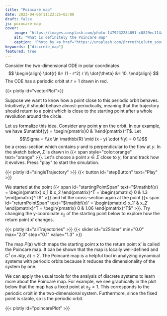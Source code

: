 ```yaml
---
title: "Poincaré map"
date: 2023-04-06T11:23:25+02:00
draft: false
js: poincare-map
cover:
    image: "https://images.unsplash.com/photo-1479232284091-c8829ec114ad?ixlib=rb-4.0.3&ixid=MnwxMjA3fDB8MHxwaG90by1wYWdlfHx8fGVufDB8fHx8&auto=format&fit=crop&w=1171&q=80"
    alt: "What is definitely the Poincare map"
    caption: 'Photo by <a href="https://unsplash.com/@rrruthie?utm_source=unsplash&utm_medium=referral&utm_content=creditCopyText">Ruthie</a> on <a href="https://unsplash.com/de/fotos/a6mfMjCFkII?utm_source=unsplash&utm_medium=referral&utm_content=creditCopyText">Unsplash</a>'
keywords: ["discrete_map"]
featured: true
---
```


Consider the two-dimensional ODE in polar coordinates 
    $$
    \begin{align}
    \dot{r} &= (1 - r^2) r \\\
    \dot{\theta} &= 10.
    \end{align}
    $$
The ODE has a periodic orbit at $r = 1$ drawn in red.

{{< plotly id="vectorPlot">}}

Suppose we want to know how a point close to this periodic orbit behaves. Intuitively, it should behave almost-periodically, meaning that the trajectory should return to a point which is close to the starting point after a whole revolution around the circle.

Let us formalize this idea. Consider any point $\mathbf{y}$ on the orbit. In our example, we have $\mathbf{y} = \begin{pmatrix}0 & 1\end{pmatrix}^T$. Let 
    $$\Sigma = \\{x \in \mathbb{R} \mid (x - y) \cdot f(y) = 0 \\}$$
be a cross-section which contains $y$ and is perpendicular to the flow at $y$. In the sketch below, $\Sigma$ is drawn in {{< span style="color:orange" text="orange" >}}. Let's choose a point $x \in \Sigma$ close to $y$, for and track how it evolves. Press "play" to start the simulation. 

{{< plotly id="singleTrajectory" >}}
{{< button id="stepButton" text="Play" >}}

We started at the point {{< span id="startingPointSpan" text="$\mathbf{x} = \begin{pmatrix} x_1 & x_2 \end{pmatrix}^T = \begin{pmatrix} 0 & 1.3 \end{pmatrix}^T$" >}} and hit the cross-section again at the point {{< span id="returnPointSpan" text="$\mathbf{x}' = \begin{pmatrix} x_1' & x_2' \end{pmatrix}^T = \begin{pmatrix} 0 & 1.06 \end{pmatrix}^T$" >}}. Try changing the y-coordinate $x_2$ of the starting point below to explore how the return point $\mathbf{x}'$ changes.

{{< plotly id="allTrajectories" >}}
{{< slider id="x2Slider" min="0.0" max="2.0" step="0.1" value="1.3" >}}

The map $P(\mathbf{x})$ which maps the starting point $\mathbf{x}$ to the return point $\mathbf{x}'$ is called the Poincaré map. It can be shown that the map is locally well-defined and $C^1$ on $\mathcal{B}(y, \delta) \cap \Sigma$. The Poincaré map is a helpful tool in analyzing dynamical systems with periodic orbits because it reduces the dimensionality of the system by one. 

We can apply the usual tools for the analysis of discrete systems to learn more about the Poincaré map. For example, we see graphically in the plot below that the map has a fixed point at $x_2 = 1$. This corresponds to the periodic orbit in the two-dimensional system. Furthermore, since the fixed point is stable, so is the periodic orbit.

{{< plotly id="poincarePlot" >}}